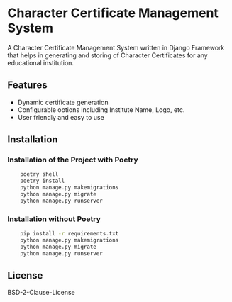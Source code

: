 
# Character Certificate Management System

A Character Certificate Management System written in Django Framework that helps in generating and storing of Character Certificates for any educational institution.






## Features

- Dynamic certificate generation
- Configurable options including Institute Name, Logo, etc.
- User friendly and easy to use




## Installation

### Installation of the Project with Poetry

```bash
    poetry shell
    poetry install
    python manage.py makemigrations
    python manage.py migrate
    python manage.py runserver
```

### Installation without Poetry

```bash
    pip install -r requirements.txt
    python manage.py makemigrations
    python manage.py migrate
    python manage.py runserver
```
    
## License

BSD-2-Clause-License

